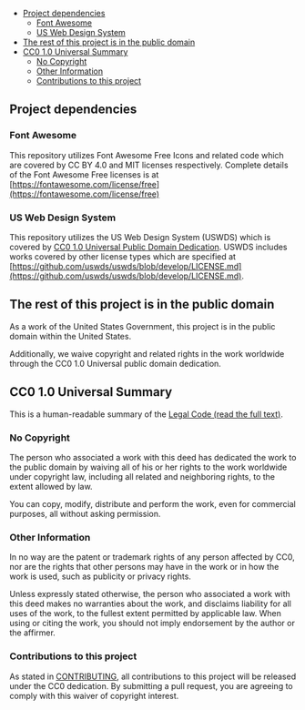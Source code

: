 - [Project dependencies](#project-dependencies)
  - [Font Awesome](#font-awesome)
  - [US Web Design System](#us-web-design-system)
- [The rest of this project is in the public domain](#the-rest-of-this-project-is-in-the-public-domain)
- [CC0 1.0 Universal Summary](#cc0-10-universal-summary)
  - [No Copyright](#no-copyright)
  - [Other Information](#other-information)
  - [Contributions to this project](#contributions-to-this-project)

## Project dependencies

### Font Awesome

This repository utilizes Font Awesome Free Icons and related code which are covered by CC BY 4.0 and MIT licenses respectively. Complete details of the Font Awesome Free licenses is at [https://fontawesome.com/license/free](https://fontawesome.com/license/free)

### US Web Design System

This repository utilizes the US Web Design System (USWDS) which is covered by [CC0 1.0 Universal Public Domain Dedication](https://creativecommons.org/publicdomain/zero/1.0/). USWDS includes works covered by other license types which are specified at [https://github.com/uswds/uswds/blob/develop/LICENSE.md](https://github.com/uswds/uswds/blob/develop/LICENSE.md).

## The rest of this project is in the public domain

As a work of the United States Government, this project is in the
public domain within the United States.

Additionally, we waive copyright and related rights in the work
worldwide through the CC0 1.0 Universal public domain dedication.

## CC0 1.0 Universal Summary

This is a human-readable summary of the [Legal Code (read the full text)](https://creativecommons.org/publicdomain/zero/1.0/legalcode).

### No Copyright

The person who associated a work with this deed has dedicated the work to
the public domain by waiving all of his or her rights to the work worldwide
under copyright law, including all related and neighboring rights, to the
extent allowed by law.

You can copy, modify, distribute and perform the work, even for commercial
purposes, all without asking permission.

### Other Information

In no way are the patent or trademark rights of any person affected by CC0,
nor are the rights that other persons may have in the work or in how the
work is used, such as publicity or privacy rights.

Unless expressly stated otherwise, the person who associated a work with
this deed makes no warranties about the work, and disclaims liability for
all uses of the work, to the fullest extent permitted by applicable law.
When using or citing the work, you should not imply endorsement by the
author or the affirmer.

### Contributions to this project

As stated in [CONTRIBUTING](CONTRIBUTING.md), all contributions to this project will be released under the CC0 dedication. By submitting a pull request, you are agreeing to comply with this waiver of copyright interest.
